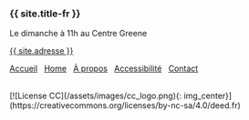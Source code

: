 
### {{ site.title-fr }} 

Le dimanche à 11h au Centre Greene

[{{ site.adresse }}](/coordonnées.html)

[Accueil](/index-fr.html) &nbsp;&nbsp;[Home](/index-en.html) &nbsp;&nbsp;[À propos](/intro-fr.html) &nbsp;&nbsp;[Accessibilité](/accessibilité.html) &nbsp;&nbsp;[Contact](/contact-fr.html)

<br>
[![License CC](/assets/images/cc_logo.png){: img_center}](https://creativecommons.org/licenses/by-nc-sa/4.0/deed.fr)
